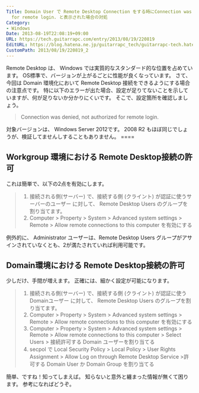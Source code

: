 ```yaml
---
Title: Domain User で Remote Desktop Connection をする時にConnection was denied, not authorized
  for remote login. と表示された場合の対処
Category:
- Windows
Date: 2013-08-19T22:08:19+09:00
URL: https://tech.guitarrapc.com/entry/2013/08/19/220819
EditURL: https://blog.hatena.ne.jp/guitarrapc_tech/guitarrapc-tech.hatenablog.com/atom/entry/11696248318757675886
CustomPath: 2013/08/19/220819_2
---
```


<p>Remote Desktop は、 Windows では実質的なスタンダード的な位置を占めています。 OS標準で、バージョンが上がるごとに性能が良くなっています。 さて、今回は Domain 環境化において Remote Desktop 接続をできるようにする場合の注意点です。 特に以下のエラーが出た場合、設定が足りてないことを示していますが、何が足りないか分かりにくいです。 そこで、設定箇所を確認しましょう。</p>
<blockquote>Connection was denied, not authorized for remote login.</blockquote>
<p>対象バージョンは、 Windows Server 2012です。 2008 R2 もほぼ同じでしょうが、検証してませんしすることもありません。 ====</p>
<h2>Workgroup 環境における Remote Desktop接続の許可</h2>
<p>これは簡単で、以下の2点を有効にします。</p>
<blockquote><ol>
<li>接続される側(サーバー) で、接続する側 (クライント) が認証に使うサーバーのユーザー に対して、 Remote Desktop Users のグループを割り当てます。</li>
<li>Computer &gt; Property &gt; System &gt; Advanced system settings &gt; Remote &gt; Allow remote connections to this computer を有効にする</li>
</ol></blockquote>
<p>例外的に、 Administrator ユーザーは、Remote Desktop Users グループがアサインされていなくとも、2が満たされていれば利用可能です。</p>
<h2>Domain環境における Remote Desktop接続の許可</h2>
<p>少しだけ、手間が増えます。 正確には、細かく設定が可能になります。</p>
<blockquote><ol>
<li>接続される側(サーバー) で、接続する側 (クライント) が認証に使うDomainユーザー に対して、 Remote Desktop Users のグループを割り当てます。</li>
<li>Computer &gt; Property &gt; System &gt; Advanced system settings &gt; Remote &gt; Allow remote connections to this computer を有効にする</li>
<li>Computer &gt; Property &gt; System &gt; Advanced system settings &gt; Remote &gt; Allow remote connections to this computer &gt; Select Users &gt; 接続許可する Domain ユーザーを割り当てる</li>
<li>secpol で Local Security Policy &gt; Local Policy &gt; User Rights Assignment &gt; Allow Log on through Remote Desktop Service &gt;許可する Domain User か Domain Group を割り当てる</li>
</ol></blockquote>
<p>簡単、ですね！知ってしまえば。 知らないと意外と纏まった情報が無くて困ります。 参考になればどうぞ。</p>
